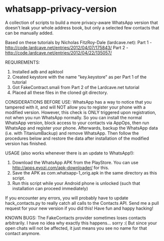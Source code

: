 whatsapp-privacy-version
========================

A collection of scripts to build a more privacy-aware WhatsApp version that doesn't leak your whole address book, but only a selected few contacts that can be manually added.

Based on these tutorials by Nicholas FitzRoy-Dale (lardcave.net):
Part 1 - http://code.lardcave.net/entries/2012/04/07/175843/
Part 2 - http://code.lardcave.net/entries/2012/04/22/135057/

REQUIREMENTS:
1. Installed adb and apktool
2. Created keystore with the name "key.keystore" as per Part 1 of the tutorial
3. Got FakeContract.smali from Part 2 of the Lardcave.net tutorial
4. Placed all these files in the cloned git directory.

CONSIDERATIONS BEFORE USE:
WhatsApp has a way to notice that you tampered with it, and will NOT allow you to register your phone with a modified version.
However, this check is ONLY triggered upon registration, not when you run WhatsApp normally.
So you can install the normal WhatsApp version, block access to your contacts via AppOps, then run WhatsApp and register your phone.
Afterwards, backup the WhatsApp data (i.e. with TitaniumBackup) and remove WhatsApp.
Then follow the procedures below and restore the data after installation of the modified version has finished.

USAGE (also works whenever there is an update to WhatsApp!):
1. Download the WhatsApp APK from the PlayStore. You can use http://apps.evozi.com/apk-downloader/ for this.
2. Save the APK as com.whatsapp-1_orig.apk in the same directory as this script.
3. Run this script while your Android phone is unlocked (such that installation can proceed immediately)

If you encounter any errors, you will probably have to update hack_contacts.py to really catch all calls to the Contacts API.
Send me a pull request for your new version if you did this!
Have fun and happy hacking!

KNOWN BUGS:
The FakeContacts provider sometimes loses contacts arbitrarily. I have no idea why exactly this happens... sorry :( But since your open chats will not be affected, it just means you see no name for that contact anymore.

